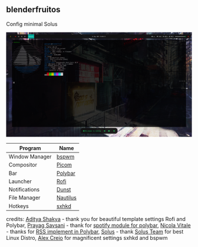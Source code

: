 ## blenderfruitos

Config minimal Solus

![Screenshot](Screenshot_2.png)

Program | Name
------------ | -------------
Window Manager | [bspwm](https://github.com/baskerville/bspwm)
Compositor | [Picom](https://github.com/yushui/picom)
Bar | [Polybar](https://github.com/Polybar/polybar)
Launcher | [Rofi](https://github.com/davatorium/rofi)
Notifications | [Dunst](https://github.com/dunst-project/dunst)
File Manager | [Nautilus](https://gitlab.gnome.org/GNOME/nautilus)
Hotkeys | [sxhkd](https://github.com/baskerville/sxhkd)

credits: [Aditya Shakya](https://github.com/adi1090x) - thank you for beautiful template settings Rofi and Polybar, [Prayag Savsani](https://github.com/PrayagS/) - thank for [spotify module for polybar](https://github.com/PrayagS/polybar-spotify),  [Nicola Vitale](https://github.com/nivit) - thanks for [RSS implement in Polybar](https://github.com/nivit/polybar-module-news), [Solus](https://getsol.us/download) - thank [Solus Team](https://getsol.us/solus/team/) for best Linux Distro, [Alex Creio](https://github.com/creio) for magnificent settings sxhkd and bspwm
